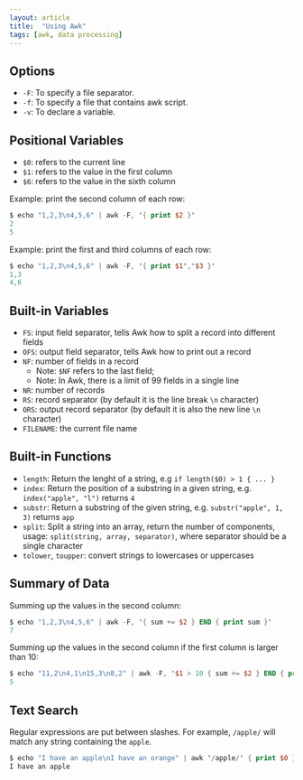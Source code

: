 ```yaml
---
layout: article
title:  "Using Awk"
tags: [awk, data processing]
---
```


## Options

- `-F`: To specify a file separator.
- `-f`: To specify a file that contains awk script.
- `-v`: To declare a variable.

## Positional Variables

- `$0`: refers to the current line
- `$1`: refers to the value in the first column
- `$6`: refers to the value in the sixth column

Example: print the second column of each row:

```awk
$ echo "1,2,3\n4,5,6" | awk -F, '{ print $2 }'
2
5
```

Example: print the first and third columns of each row:

```awk
$ echo "1,2,3\n4,5,6" | awk -F, '{ print $1","$3 }'
1,3
4,6
```

## Built-in Variables

- `FS`: input field separator, tells Awk how to split a record into different fields
- `OFS`: output field separator, tells Awk how to print out a record
- `NF`: number of fields in a record
    - Note: `$NF` refers to the last field;
    - Note: In Awk, there is a limit of 99 fields in a single line
- `NR`: number of records
- `RS`: record separator (by default it is the line break `\n` character)
- `ORS`: output record separator (by default it is also the new line `\n` character)
- `FILENAME`: the current file name

## Built-in Functions

- `length`: Return the lenght of a string, e.g `if length($0) > 1 { ... }`
- `index`: Return the position of a substring in a given string, e.g. `index("apple", "l")` returns `4`
- `substr`: Return a substring of the given string, e.g. `substr("apple", 1, 3)` returns `app`
- `split`: Split a string into an array, return the number of components, usage: `split(string, array, separator)`, where separator should be a single character
- `tolower`, `toupper`: convert strings to lowercases or uppercases

## Summary of Data

Summing up the values in the second column:

```awk
$ echo "1,2,3\n4,5,6" | awk -F, '{ sum += $2 } END { print sum }'
7
```

Summing up the values in the second column if the first column is larger than 10:

```awk
$ echo "11,2\n4,1\n15,3\n8,2" | awk -F, '$1 > 10 { sum += $2 } END { print sum }'
5
```

## Text Search

Regular expressions are put between slashes. For example, `/apple/` will match any string containing the `apple`.

```awk
$ echo "I have an apple\nI have an orange" | awk '/apple/' { print $0 }'
I have an apple
```



